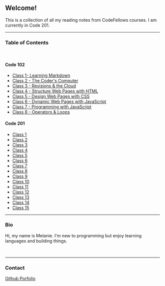 ## Welcome!

This is a collection of all my reading notes from CodeFellows courses. I am currently in Code 201.

---

### Table of Contents
<br>

#### Code 102

- [Class 1- Learning Markdown](https://melanie-johnston.github.io/reading-notes/102/class1)
- [Class 2 - The Coder's Computer](https://melanie-johnston.github.io/reading-notes/102/class2)
- [Class 3 - Revisions & the Cloud](https://melanie-johnston.github.io/reading-notes/102/class3)
- [Class 4 - Structure Web Pages with HTML](https://melanie-johnston.github.io/reading-notes/102/class4)
- [Class 5 - Design Web Pages with CSS](https://melanie-johnston.github.io/reading-notes/102/class5)
- [Class 6 - Dynamic Web Pages with JavaScript](https://melanie-johnston.github.io/reading-notes/102/class6)
- [Class 7 - Programming with JavaScript](https://melanie-johnston.github.io/reading-notes/102/class7)
- [Class 8 - Operators & Loops](https://melanie-johnston.github.io/reading-notes/102/class8)




#### Code 201


- [Class 1](https://melanie-johnston.github.io/reading-notes/201/class1)
- [Class 2](https://melanie-johnston.github.io/reading-notes/201/class2)
- [Class 3](https://melanie-johnston.github.io/reading-notes/201/class3)
- [Class 4](https://melanie-johnston.github.io/reading-notes/201/class4)
- [Class 5](https://melanie-johnston.github.io/reading-notes/201/class5)
- [Class 6](https://melanie-johnston.github.io/reading-notes/201/class6)
- [Class 7](https://melanie-johnston.github.io/reading-notes/201/class7)
- [Class 8](https://melanie-johnston.github.io/reading-notes/201/class8)
- [Class 9](https://melanie-johnston.github.io/reading-notes/201/class9)
- [Class 10](https://melanie-johnston.github.io/reading-notes/201/class10)
- [Class 11](https://melanie-johnston.github.io/reading-notes/201/class11)
- [Class 12](https://melanie-johnston.github.io/reading-notes/201/class12)
- [Class 13](https://melanie-johnston.github.io/reading-notes/201/class13)
- [Class 14](https://melanie-johnston.github.io/reading-notes/201/class14)
- [Class 15](https://melanie-johnston.github.io/reading-notes/201/class15)

---

### Bio

Hi, my name is Melanie. I'm new to programming but enjoy learning languages and building things.

<br>

---
### Contact

[Github Porfolio](https://github.com/melanie-johnston)

